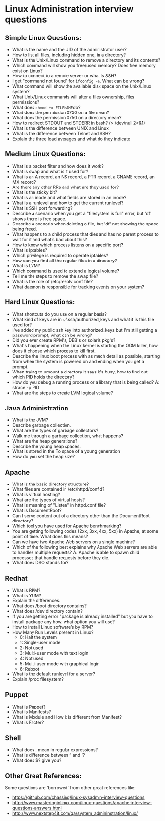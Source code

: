 Linux Administration interview questions
======

## Simple Linux Questions:

* What is the name and the UID of the administrator user?
* How to list all files, including hidden one, in a directory?
* What is the Unix/Linux command to remove a directory and its contents?
* Which command will show you free/used memory? Does free memory exist on Linux?
* How to connect to a remote server or what is SSH?
* I get "command not found" for ```ifconfig -a```. What can be wrong?
* What command will show the available disk space on the Unix/Linux system?
* What Unix/Linux commands will alter a files ownership, files permissions?
* What does ```chmod +x FILENAME```do?
* What does the permission 0750 on a file mean?
* What does the permission 0750 on a directory mean?
* How to redirect STDOUT and STDERR in bash? (> /dev/null 2>&1)
* What is the difference between UNIX and Linux
* What is the difference between Telnet and SSH?
* Explain the three load averages and what do they indicate


## Medium Linux Questions:

* What is a packet filter and how does it work?
* What is swap and what is it used for?
* What is an A record, an NS record, a PTR record, a CNAME record, an MX record?
* Are there any other RRs and what are they used for?
* What is the sticky bit?
* What is an inode and what fields are stored in an inode?
* What is a runlevel and how to get the current runlevel?
* What is SSH port forwarding?
* Describe a scenario when you get a "filesystem is full" error, but 'df' shows there is free space.
* Describe a scenario when deleting a file, but 'df' not showing the space being freed.
* What happens to a child process that dies and has no parent process to wait for it and what’s bad about this?
* How to know which process listens on a specific port?
* What is Iptables?
* Which privilege is required to operate iptables?
* How can you find all the regular files in a directory?
* What is LVM?
* Which command is used to extend a logical volume?
* Tell me the steps to remove the swap file?
* What is the role of /etc/resolv.conf file?
* What daemon is responsible for tracking events on your system?

## Hard Linux Questions:

* What shortcuts do you use on a regular basis?
* What kind of keys are in ~/.ssh/authorized_keys and what it is this file used for?
* I've added my public ssh key into authorized_keys but I'm still getting a password prompt, what can be wrong?
* Did you ever create RPM's, DEB's or solaris pkg's?
* What's happening when the Linux kernel is starting the OOM killer, how does it choose which process to kill first.
* Describe the linux boot process with as much detail as possible, starting from when the system is powered on and ending when you get a prompt.
* When trying to umount a directory it says it's busy, how to find out which PID holds the directory?
* How do you debug a running process or a library that is being called? A: strace -p PID
* What are the steps to create LVM logical volume?

## Java Administration

* What is the JVM?
* Describe garbage collection.
* What are the types of garbage collectors?
* Walk me through a garbage collection, what happens?
* What are the heap generations?
* Describe the young heap spaces.
* What is stored in the To space of a young generation 
* How do you set the heap size?


## Apache

* What is the basic directory structure?
* What files are contained in /etc/httpd/conf.d?
* What is virtual hosting?
* What are the types of virtual hosts?
* What is meaning of "Listen" in httpd.conf file?
* What is DocumentRoot?
* Can I serve content out of a directory other than the DocumentRoot directory?
* Which tool you have used for Apache benchmarking?
* You are getting following codes (2xx, 3xx, 4xx, 5xx) in Apache, at some point of time. What does this means?
* Can we have two Apache Web servers on a single machine?
* Which of the following best explains why Apache Web servers are able to handles multiple requests? A. Apache is able to spawn child processes that handle requests before they die.
* What does DSO stands for?

## Redhat

* What is RPM?
* What is YUM?
* Explain the differences.
* What does /boot directory contains?
* What does /dev directory contain?
* If you are getting error "package is already installed" but you have to install package any how. what option you will use?
* How to install Linux software’s by RPM?
* How Many Run Levels present in Linux?
	* 0: Halt the system
	* 1: Single-user mode 
	* 2: Not used
	* 3: Multi-user mode with text login
	* 4: Not used
	* 5: Multi-user mode with graphical login
	* 6: Reboot
* What is the default runlevel for a server?
* Explain /proc filesystem?

## Puppet

* What is Puppet?
* What is Manifests?
* What is Module and How it is different from Manifest?
* What is Facter?

## Shell

* What does . mean in regular expressions?
* What is difference between ” and ‘?
* What does $? give you?



## Other Great References:

Some questions are 'borrowed' from other great references like:

* https://github.com/chassing/linux-sysadmin-interview-questions
* http://www.masteringinlinux.com/linux-questions/apache-interview-questions-answers.html
* http://www.nextstep4it.com/qa/system_admininstration/linux/